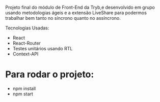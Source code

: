 Projeto final do módulo de Front-End da Tryb,e desenvolvido em grupo usando metodologias ágeis e a extensão LiveShare para podermos trabalhar bem tanto no síncrono quanto no assíncrono.

Tecnologias Usadas:
  - React
  - React-Router
  - Testes unitários usando RTL
  - Context-API
  
  # Para rodar o projeto:
  
  - npm install
  - npm start

<!-- Olá, Tryber!

Esse é apenas um arquivo inicial para o README do seu projeto.

É essencial que você preencha esse documento por conta própria, ok?

Não deixe de usar nossas dicas de escrita de README de projetos, e deixe sua criatividade brilhar!

⚠️ IMPORTANTE: você precisa deixar nítido:
- quais arquivos/pastas foram desenvolvidos por você; 
- quais arquivos/pastas foram desenvolvidos por outra pessoa estudante;
- quais arquivos/pastas foram desenvolvidos pela Trybe.

-->
